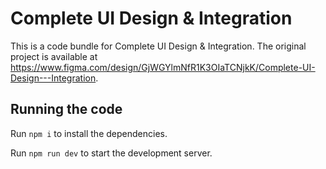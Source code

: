 
  # Complete UI Design & Integration

  This is a code bundle for Complete UI Design & Integration. The original project is available at https://www.figma.com/design/GjWGYlmNfR1K3OIaTCNjkK/Complete-UI-Design---Integration.

  ## Running the code

  Run `npm i` to install the dependencies.

  Run `npm run dev` to start the development server.
  